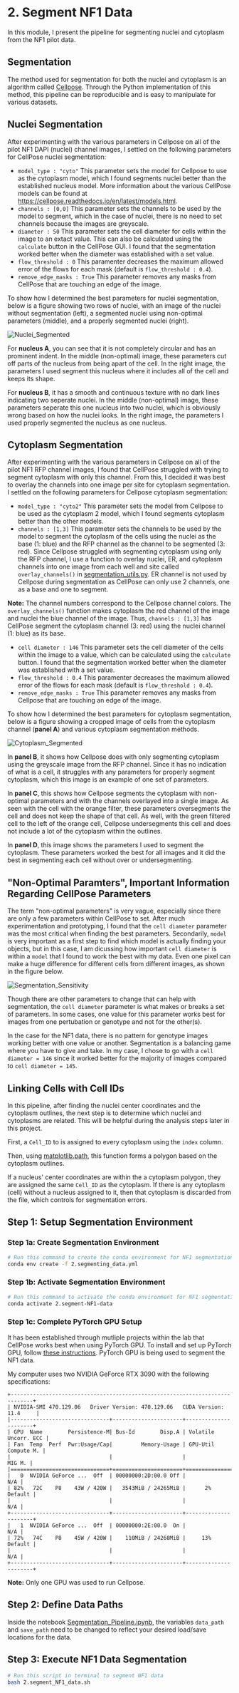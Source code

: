 # 2. Segment NF1 Data

In this module, I present the pipeline for segmenting nuclei and cytoplasm from the NF1 pilot data.

## Segmentation

The method used for segmentation for both the nuclei and cytoplasm is an algorithm called [Cellpose](https://doi.org/10.1038/s41592-020-01018-x). 
Through the Python implementation of this method, this pipeline can be reproducible and is easy to manipulate for various datasets.

## Nuclei Segmentation

After experimenting with the various parameters in Cellpose on all of the pilot NF1 DAPI (nuclei) channel images, I settled on the following parameters for CellPose nuclei segmentation:
- `model_type : "cyto"` This parameter sets the model for Cellpose to use as the cytoplasm model, which I found segments nuclei better than the established nucleus model. 
More information about the various CellPose models can be found at https://cellpose.readthedocs.io/en/latest/models.html.
- `channels : [0,0]` This parameter sets the channels to be used by the model to segment, which in the case of nuclei, there is no need to set channels because the images are greyscale.
- `diameter : 50` This parameter sets the cell diameter for cells within the image to an extact value. 
This can also be calculated using the `calculate` button in the CellPose GUI. 
I found that the segmentation worked better when the diameter was established with a set value. 
- `flow_threshold : 0` This paramenter decreases the maximum allowed error of the flows for each mask (default is `flow_threshold : 0.4`).
- `remove_edge_masks : True` This parameter removes any masks from CellPose that are touching an edge of the image.

To show how I determined the best parameters for nuclei segmentation, below is a figure showing two rows of nuclei, with an image of the nuclei without segmentation (left), a segmented nuclei using non-optimal parameters (middle), and a properly segmented nuclei (right). 

![Nuclei_Segmented](Example_Figures/Nuclei_Segmentation_Fig.png)

For **nucleus A**, you can see that it is not completely circular and has an prominent indent. 
In the middle (non-optimal) image, these parameters cut off parts of the nucleus from being apart of the cell. 
In the right image, the parameters I used segment this nucleus where it includes all of the cell and keeps its shape. 

For **nucleus B**, it has a smooth and continuous texture with no dark lines indicating two seperate nuclei. 
In the middle (non-optimal) image, these parameters seperate this one nucleus into two nuclei, which is obviously wrong based on how the nuclei looks. 
In the right image, the parameters I used properly segmented the nucleus as one nucleus.

## Cytoplasm Segmentation

After experimenting with the various parameters in Cellpose on all of the pilot NF1 RFP channel images, I found that CellPose struggled with trying to segment cytoplasm with only this channel.
From this, I decided it was best to overlay the channels into one image per site for cytoplasm segmentation.
I settled on the following parameters for Cellpose cytoplasm segmentation:
- `model_type : "cyto2"` This parameter sets the model from Cellpose to be used as the cytoplasm 2 model, which I found segments cytoplasm better than the other models.
- `channels : [1,3]` This parameter sets the channels to be used by the model to segment the cytoplasm of the cells using the nuclei as the base (1: blue) and the RFP channel as the channel to be segmented (3: red).
Since Cellpose struggled with segmenting cytoplasm using only the RFP channel, I use a function to overlay nuclei, ER, and cytoplasm channels into one image from each well and site called `overlay_channels()` in [segmentation_utils.py](segmentation_utils.py).
ER channel is not used by Cellpose during segmentation as CellPose can only use 2 channels, one as a base and one to segment.

**Note:** The channel numbers correspond to the Cellpose channel colors.
The `overlay_channels()` function makes cytoplasm the red channel of the image and nuclei the blue channel of the image.
Thus, `channels : [1,3]` has CellPose segment the cytoplasm channel (3: red) using the nuclei channel (1: blue) as its base.

- `cell diameter : 146` This parameter sets the cell diameter of the cells within the image to a value, which can be calculated using the `calculate` button. 
I found that the segmentation worked better when the diameter was established with a set value.
- `flow_threshold : 0.4` This paramenter decreases the maximum allowed error of the flows for each mask (default is `flow_threshold : 0.4`).
- `remove_edge_masks : True` This parameter removes any masks from Cellpose that are touching an edge of the image.

To show how I determined the best parameters for cytoplasm segmentation, below is a figure showing a cropped image of cells from the cytoplasm channel (**panel A**) and various cytoplasm segmentation methods. 

![Cytoplasm_Segmented](Example_Figures/Cytoplasm_Segmentation_Fig.png)

In **panel B**, it shows how Cellpose does with only segmenting cytoplasm using the greyscale image from the RFP channel.
Since it has no indication of what is a cell, it struggles with any parameters for properly segment cytoplasm, which this image is an example of one set of parameters.

In **panel C**, this shows how Cellpose segments the cytoplasm with non-optimal parameters and with the channels overlayed into a single image. 
As seen with the cell with the orange filter, these parameters oversegments the cell and does not keep the shape of that cell. 
As well, with the green filtered cell to the left of the orange cell, Cellpose undersegments this cell and does not include a lot of the cytoplasm within the outlines. 

In **panel D**, this image shows the parameters I used to segment the cytoplasm.
These parameters worked the best for all images and it did the best in segmenting each cell without over or undersegmenting. 

## "Non-Optimal Paramters", Important Information Regarding CellPose Parameters

The term "non-optimal parameters" is very vague, especially since there are only a few parameters within CellPose to set. 
After much experimentation and prototyping, I found that the `cell diameter` parameter was the most critical when finding the best parameters. 
Secondarily, `model` is very important as a first step to find which model is actually finding your objects, but in this case, I am dicussing how important `cell diameter` is within a `model` that I found to work the best with my data. 
Even one pixel can make a huge difference for different cells from different images, as shown in the figure below.

![Segmentation_Sensitivity](Example_Figures/Sensitivity_Seg_Fig.png)

Though there are other parameters to change that can help with segmentation, the `cell diameter` parameter is what makes or breaks a set of parameters. 
In some cases, one value for this parameter works best for images from one pertubation or genotype and not for the other(s). 

In the case for the NF1 data, there is no pattern for genotype images working better with one value or another. 
Segmentation is a balancing game where you have to give and take.
In my case, I chose to go with a `cell diameter = 146` since it worked better for the majority of images compared to `cell diameter = 145`.

## Linking Cells with Cell IDs

In this pipeline, after finding the nuclei center coordinates and the cytoplasm outlines, the next step is to determine which nuclei and cytoplasms are related.
This will be helpful during the analysis steps later in this project.

First, a `Cell_ID` to is assigned to every cytoplasm using the `index` column.

Then, using [matplotlib.path](https://matplotlib.org/stable/api/path_api.html), this function forms a polygon based on the cytoplasm outlines.

If a nucleus' center coordinates are within the a cytoplasm polygon, they are assigned the same `Cell_ID` as the cytoplasm.
If there is any cytoplasm (cell) without a nucleus assigned to it, then that cytoplasm is discarded from the file, which controls for segmentation errors.

## Step 1: Setup Segmentation Environment

### Step 1a: Create Segmentation Environment

```sh
# Run this command to create the conda environment for NF1 segmentation
conda env create -f 2.segmenting_data.yml
```

### Step 1b: Activate Segmentation Environment

```sh
# Run this command to activate the conda environment for NF1 segmentation
conda activate 2.segment-NF1-data
```

### Step 1c: Complete PyTorch GPU Setup

It has been established through mutliple projects within the lab that CellPose works best when using PyTorch GPU. To install and set up PyTorch GPU, follow [these instructions](https://github.com/MouseLand/cellpose#gpu-version-cuda-on-windows-or-linux). 
PyTorch GPU is being used to segment the NF1 data.

My computer uses two NVIDIA GeForce RTX 3090 with the following specifications:

```
+-----------------------------------------------------------------------------+
| NVIDIA-SMI 470.129.06   Driver Version: 470.129.06   CUDA Version: 11.4     |
|-------------------------------+----------------------+----------------------+
| GPU  Name        Persistence-M| Bus-Id        Disp.A | Volatile Uncorr. ECC |
| Fan  Temp  Perf  Pwr:Usage/Cap|         Memory-Usage | GPU-Util  Compute M. |
|                               |                      |               MIG M. |
|===============================+======================+======================|
|   0  NVIDIA GeForce ...  Off  | 00000000:2D:00.0 Off |                  N/A |
| 82%   72C    P8    43W / 420W |   3543MiB / 24265MiB |      2%      Default |
|                               |                      |                  N/A |
+-------------------------------+----------------------+----------------------+
|   1  NVIDIA GeForce ...  Off  | 00000000:2E:00.0  On |                  N/A |
| 72%   74C    P8    45W / 420W |    110MiB / 24268MiB |     13%      Default |
|                               |                      |                  N/A |
+-------------------------------+----------------------+----------------------+
```

**Note:** Only one GPU was used to run Cellpose.

## Step 2: Define Data Paths

Inside the notebook [Segmentation_Pipeline.ipynb](Segmentation_Pipeline.ipynb), the variables `data_path` and `save_path` need to be changed to reflect your desired load/save locations for the data.

## Step 3: Execute NF1 Data Segmentation

```bash
# Run this script in terminal to segment NF1 data
bash 2.segment_NF1_data.sh
```
